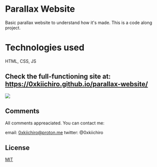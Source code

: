 # Parallax Website

Basic parallax website to understand how it's made. This is a code along project.

# Technologies used

HTML, CSS, JS

## Check the full-functioning site at: https://0xkiichiro.github.io/parallax-website/

![]((https://github.com/0xkiichiro/parallax-website/blob/master/Animation.gif))

## Comments

All comments appreaciated. You can contact me:

email: 0xkiichiro@proton.me
twitter: @0xkiichiro

## License

[MIT](https://choosealicense.com/licenses/mit/)
